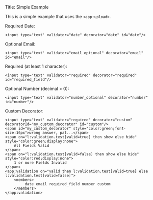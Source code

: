 Title: Simple Example

This is a simple example that uses the `<app:upload>`.
	
Required Date:

	<input type="text" validator="date" decorator="date" id="date"/>

Optional Email:

	<input type="text" validator="email_optional" decorator="email" id="email"/>

Required  (at least 1 character):

	<input type="text" validator="required" decorator="required" id="required_field"/>

Optional Number  (decimal > 0):

	<input type="text" validator="number_optional" decorator="number" id="number"/>

Custom Decorator:

	<input type="text" validator="required" decorator="custom" decoratorId="my_custom_decorator" id="custom"/>
	<span id="my_custom_decorator" style="color:green;font-size:16px">wrong answer, pal...</span>
	<span on="l:validation.test[valid=true] then show else hide" style="color:green;display:none">
		All Fields Valid
	</span>
	<span on="l:validation.test[valid=false] then show else hide" style="color:red;display:none">
		1 or more Fields Invalid
	</span>
	<app:validation on="valid then l:validation.test[valid=true] else l:validation.test[valid=false]">
		<members>
			 date email required_field number custom
		</members>
	</app:validation>
